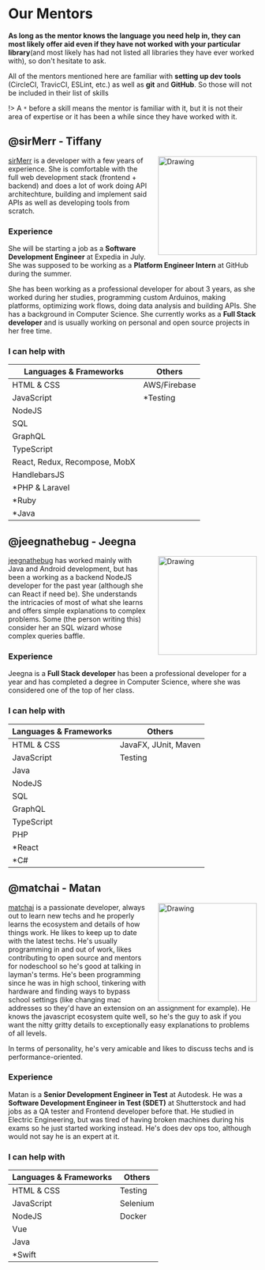 # Our Mentors

**As long as the mentor knows the language you need help in, they can most likely offer aid even if they have not worked with your particular library**(and most likely has had not listed all libraries they have ever worked with), so don't hesitate to ask.

All of the mentors mentioned here are familiar with **setting up dev tools** (CircleCI, TravicCI, ESLint, etc.) as well as **git** and **GitHub**. So those will not be included in their list of skills

!> A `*` before a skill means the mentor is familiar with it, but it is not their area of expertise or it has been a while since they have worked with it.

## @sirMerr - Tiffany

<img src="https://avatars1.githubusercontent.com/u/11183523?s=460&v=2" alt="Drawing" style="width: 200px; float: right; margin-left: 20px"/>

[sirMerr](https://github.com/sirMerr) is a developer with a few years of experience. She is comfortable with the full web development stack (frontend + backend) and does a lot of work doing API architechture, building and implement said APIs as well as developing tools from scratch.

### Experience

She will be starting a job as a **Software Development Engineer** at Expedia in July. She was supposed to be working as a **Platform Engineer Intern** at GitHub during the summer.

She has been working as a professional developer for about 3 years, as she worked during her studies, programming custom Arduinos, making platforms, optimizing work flows, doing data analysis and building APIs. She has a background in Computer Science. She currently works as a **Full Stack developer** and is usually working on personal and open source projects in her free time.

### I can help with

| Languages & Frameworks        | Others       |
| ----------------------------- | ------------ |
| HTML & CSS                    | AWS/Firebase |
| JavaScript                    | \*Testing    |
| NodeJS                        |              |
| SQL                           |              |
| GraphQL                       |              |
| TypeScript                    |              |
| React, Redux, Recompose, MobX |              |
| HandlebarsJS                  |              |
| \*PHP & Laravel               |              |
| \*Ruby                        |              |
| \*Java                        |              |

## @jeegnathebug - Jeegna

<img src="https://avatars3.githubusercontent.com/u/15439681?s=460&v=2" alt="Drawing" style="width: 200px; float: right; margin-left: 20px"/>

[jeegnathebug](https://github.com/jeegnathebug) has worked mainly with Java and Android development, but has been a working as a backend NodeJS developer for the past year (although she can React if need be). She understands the intricacies of most of what she learns and offers simple explanations to complex problems. Some (the person writing this) consider her an SQL wizard whose complex queries baffle.

### Experience

Jeegna is a **Full Stack developer** has been a professional developer for a year and has completed a degree in Computer Science, where she was considered one of the top of her class.

### I can help with

| Languages & Frameworks | Others               |
| ---------------------- | -------------------- |
| HTML & CSS             | JavaFX, JUnit, Maven |
| JavaScript             | Testing              |
| Java                   |                      |
| NodeJS                 |                      |
| SQL                    |                      |
| GraphQL                |                      |
| TypeScript             |                      |
| PHP                    |                      |
| \*React                |                      |
| \*C#                   |                      |

## @matchai - Matan

<img src="https://avatars0.githubusercontent.com/u/4658208?s=460&v=4" alt="Drawing" style="width: 200px; float: right; margin-left: 20px"/>

[matchai](https://github.com/matchai) is a passionate developer, always out to learn new techs and he properly learns the ecosystem and details of how things work. He likes to keep up to date with the latest techs. He's usually programming in and out of work, likes contributing to open source and mentors for nodeschool so he's good at talking in layman's terms. He's been programming since he was in high school, tinkering with hardware and finding ways to bypass school settings (like changing mac addresses so they'd have an extension on an assignment for example). He knows the javascript ecosystem quite well, so he's the guy to ask if you want the nitty gritty details to exceptionally easy explanations to problems of all levels.

In terms of personality, he's very amicable and likes to discuss techs and is performance-oriented.

### Experience

Matan is a **Senior Development Engineer in Test** at Autodesk. He was a **Software Development Engineer in Test (SDET)** at Shutterstock and had jobs as a QA tester and Frontend developer before that. He studied in Electric Engineering, but was tired of having broken machines during his exams so he just started working instead. He's does dev ops too, although would not say he is an expert at it.

### I can help with

| Languages & Frameworks | Others   |
| ---------------------- | -------- |
| HTML & CSS             | Testing  |
| JavaScript             | Selenium |
| NodeJS                 | Docker   |
| Vue                    |          |
| Java                   |          |
| \*Swift                |          |
